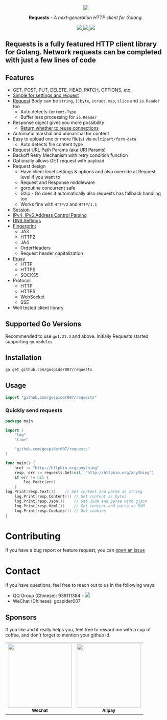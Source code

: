 <p align="center">
  <a href="https://github.com/gospider007/requests"><img src="https://go.dev/images/favicon-gopher.png"></a>
</p>
<p align="center"><strong>Requests</strong> <em>- A next-generation HTTP client for Golang.</em></p>
<p align="center">
<a href="https://github.com/gospider007/requests">
    <img src="https://img.shields.io/github/last-commit/gospider007/requests">
</a>
<a href="https://github.com/gospider007/requests">
    <img src="https://img.shields.io/badge/build-passing-brightgreen">
</a>
<a href="https://github.com/gospider007/requests">
    <img src="https://img.shields.io/badge/language-golang-brightgreen">
</a>
</p>

Requests is a fully featured HTTP client library for Golang. Network requests can be completed with just a few lines of code
---
## Features
  * GET, POST, PUT, DELETE, HEAD, PATCH, OPTIONS, etc.
  * [Simple for settings and request](https://github.com/gospider007/requests#quickly-send-requests)
  * [Request](https://pkg.go.dev/github.com/gospider007/requests#RequestOption) Body can be `string`, `[]byte`, `struct`, `map`, `slice` and `io.Reader` too
    * Auto detects `Content-Type`
    * Buffer less processing for `io.Reader`
  * Response object gives you more possibility
	* [Return whether to reuse connections](https://github.com/gospider007/requests/blob/master/test/isNewConn_test.go)
  * Automatic marshal and unmarshal for  content
  * Easy to upload one or more file(s) via `multipart/form-data`
    * Auto detects file content type
  * Request URL Path Params (aka URI Params)
  * Backoff Retry Mechanism with retry condition function
  * Optionally allows GET request with payload
  * Request design
    * Have client level settings & options and also override at Request level if you want to
    * Request and Response middleware
    * goroutine concurrent safe
    * Gzip - Go does it automatically also requests has fallback handling too
    * Works fine with `HTTP/2` and `HTTP/1.1`
  * [Session](https://github.com/gospider007/requests/blob/master/test/session_test.go)
  * [IPv4, IPv6 Address Control Parsing](https://github.com/gospider007/requests/blob/master/test/addType_test.go)
  * [DNS Settings](https://github.com/gospider007/requests/blob/master/test/dns_test.go)
  * [Fingerprint](https://github.com/gospider007/requests/blob/master/test/ja3_test.go)
    * JA3
    * HTTP2
    * JA4
    * OrderHeaders
    * Request header capitalization
  * [Proxy](https://github.com/gospider007/requests/blob/master/test/proxy_test.go)
    * HTTP
    * HTTPS
    * SOCKS5
  * Protocol
    * HTTP 
    * HTTPS 
    * [WebSocket](https://github.com/gospider007/requests/blob/master/test/websocket_test.go)
    * SSE  
  * Well tested client library
  
## Supported Go Versions
Recommended to use `go1.21.3` and above.
Initially Requests started supporting `go modules`

## Installation

```bash
go get github.com/gospider007/requests
```
## Usage
```go
import "github.com/gospider007/requests"
```
### Quickly send requests
```go
package main

import (
	"log"
	"time"

	"github.com/gospider007/requests"
)

func main() {
	href := "http://httpbin.org/anything"
	resp, err := requests.Get(nil, "http://httpbin.org/anything")
	if err != nil {
		log.Panic(err)
	}
log.Print(resp.Text())    // Get content and parse as string
    log.Print(resp.Content()) // Get content as bytes
    log.Print(resp.Json())    // Get JSON and parse with gjson
    log.Print(resp.Html())    // Get content and parse as DOM
    log.Print(resp.Cookies()) // Get cookies
}
```

# Contributing
If you have a bug report or feature request, you can [open an issue](../../issues/new)
# Contact
If you have questions, feel free to reach out to us in the following ways:
* QQ Group (Chinese): 939111384 - <a href="http://qm.qq.com/cgi-bin/qm/qr?_wv=1027&k=yI72QqgPExDqX6u_uEbzAE_XfMW6h_d3&jump_from=webapi"><img src="https://pub.idqqimg.com/wpa/images/group.png"></a>
* WeChat (Chinese): gospider007

## Sponsors
If you like and it really helps you, feel free to reward me with a cup of coffee, and don't forget to mention your github id.
<table>
    <tr>
        <td align="center">
            <img src="https://github.com/gospider007/tools/blob/master/play/wx.jpg?raw=true" height="200px" width="200px"   alt=""/>
            <br />
            <sub><b>Wechat</b></sub>
        </td>
        <td align="center">
            <img src="https://github.com/gospider007/tools/blob/master/play/qq.jpg?raw=true" height="200px" width="200px"   alt=""/>
            <br />
            <sub><b>Alipay</b></sub>
        </td>
    </tr>
</table>